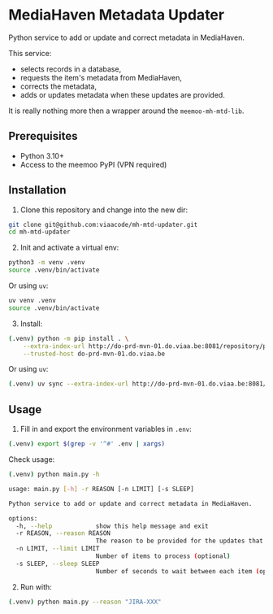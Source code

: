 # MediaHaven Metadata Updater

Python service to add or update and correct metadata in MediaHaven.

This service:

* selects records in a database,
* requests the item's metadata from MediaHaven,
* corrects the metadata,
* adds or updates metadata when these updates are provided.

It is really nothing more then a wrapper around the `meemoo-mh-mtd-lib`.

## Prerequisites

* Python 3.10+
* Access to the meemoo PyPI (VPN required)

## Installation

1. Clone this repository and change into the new dir:

```bash
git clone git@github.com:viaacode/mh-mtd-updater.git
cd mh-mtd-updater
```

2. Init and activate a  virtual env:

```bash
python3 -m venv .venv
source .venv/bin/activate
```

Or using `uv`:

```bash
uv venv .venv
source .venv/bin/activate
```

3. Install:

```bash
(.venv) python -m pip install . \
    --extra-index-url http://do-prd-mvn-01.do.viaa.be:8081/repository/pypi-all/simple \
    --trusted-host do-prd-mvn-01.do.viaa.be
```

Or using `uv`:

```bash
(.venv) uv sync --extra-index-url http://do-prd-mvn-01.do.viaa.be:8081/repository/pypi-all/simple
```

## Usage

1. Fill in and export the environment variables in `.env`:

```bash
(.venv) export $(grep -v '^#' .env | xargs)
```

Check usage:

```bash
(.venv) python main.py -h

usage: main.py [-h] -r REASON [-n LIMIT] [-s SLEEP]

Python service to add or update and correct metadata in MediaHaven.

options:
  -h, --help            show this help message and exit
  -r REASON, --reason REASON
                        The reason to be provided for the updates that will be performed. Usually a reference to a Jira-ticket.
  -n LIMIT, --limit LIMIT
                        Number of items to process (optional)
  -s SLEEP, --sleep SLEEP
                        Number of seconds to wait between each item (optional: defaults to 0)
```

2. Run with:

```bash
(.venv) python main.py --reason "JIRA-XXX"
```

